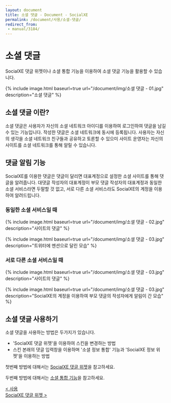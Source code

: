 ```yaml
---
layout: document
title: 소셜 댓글 - Document - SocialXE
permalink: /document/사용/소셜-댓글/
redirect_from:
 - manual/3184/
---
```

# 소셜 댓글

<div id="toc-container"></div>
<script>
$(document).ready(function($){
	$('.content').toc();
})
</script>

SocialXE 댓글 위젯이나 소셜 통합 기능을 이용하여 소셜 댓글 기능을 활용할 수 있습니다.

{% include image.html baseurl=true url="/document/img/소셜 댓글 - 01.jpg" description="소셜 댓글" %}

## 소셜 댓글 이란?

소셜 댓글은 사용자가 자신의 소셜 네트워크 아이디를 이용하여 로그인하여 댓글을 남길 수 있는 기능입니다. 작성한 댓글은 소셜 네트워크에 동시에 등록됩니다. 사용자는 자신의 생각을 소셜 네트워크 친구들과 공유하고 토론할 수 있으미 사이트 운영자는 자신의 사이트를 소셜 네트워크를 통해 알릴 수 있습니다.

## 댓글 알림 기능

SocialXE를 이용한 댓글은 댓글이 달리면 대표계정으로 설정한 소셜 사이트를 통해 댓글을 알려줍니다. 대댓글 작성자의 대표계정이 부모 댓글 작성자의 대표계정과 동일한 소셜 서비스라면 두말할 것 없고, 서로 다른 소셜 서비스라도 SocialXE의 계정을 이용하여 알려드립니다.

### 동일한 소셜 서비스일 때

{% include image.html baseurl=true url="/document/img/소셜 댓글 - 02.jpg" description="사이트의 댓글" %}

{% include image.html baseurl=true url="/document/img/소셜 댓글 - 03.jpg" description="트위터에 멘션으로 달린 모습" %}


### 서로 다른 소셜 서비스일 때

{% include image.html baseurl=true url="/document/img/소셜 댓글 - 03.jpg" description="사이트의 댓글" %}

{% include image.html baseurl=true url="/document/img/소셜 댓글 - 03.jpg" description="SocialXE의 계정을 이용하여 부모 댓글의 작성자에게 알림이 간 모습" %}


## 소셜 댓글 사용하기

소셜 댓글을 사용하는 방법은 두가지가 있습니다.

- 'SocialXE 댓글 위젯'을 이용하여 스킨을 변경하는 방법
- 스킨 본래의 댓글 입력창을 이용하며 '소셜 정보 통합' 기능과 'SocialXE 정보 위젯'을 이용하는 방법


첫번째 방법에 대해서는 [SocialXE 댓글 위젯](../SocialXE-댓글-위젯/)을 참고하세요.

두번째 방법에 대해서는 [소셜 통합 기능](../소셜-통합-기능/)을 참고하세요.

<div class="pull-left">
	<a class="btn btn-default" href="../../사용/">< 사용</a>
</div>

<div class="pull-right">
	<a class="btn btn-default" href="../SocialXE-댓글-위젯/">SocialXE 댓글 위젯 ></a>
</div>

<script>
	set_pills('toc_5-1');
</script>